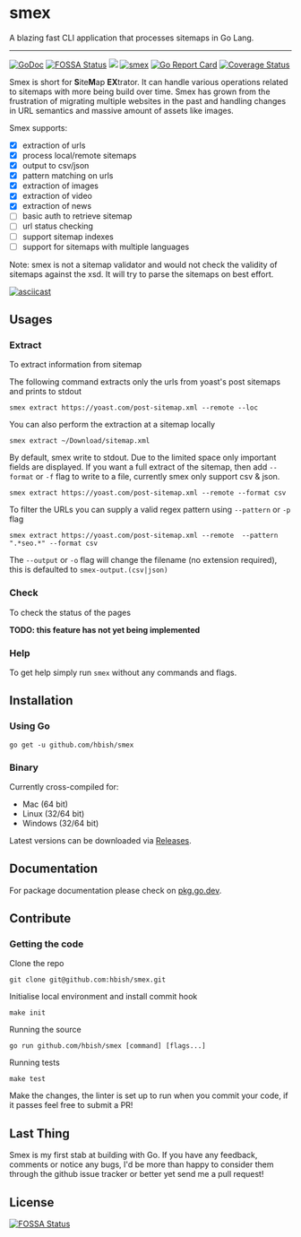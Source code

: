# smex

A blazing fast CLI application that processes sitemaps in Go Lang. 

---

[![GoDoc](https://godoc.org/github.com/hbish.smex?status.svg)](https://godoc.org/github.com/hbish/smex)
[![FOSSA Status](https://app.fossa.io/api/projects/git%2Bgithub.com%2Fhbish%2Fsmex.svg?type=shield)](https://app.fossa.io/projects/git%2Bgithub.com%2Fhbish%2Fsmex?ref=badge_shield)
![](https://img.shields.io/badge/license-MIT-blue.svg)
[![smex](https://circleci.com/gh/hbish/smex.svg?style=shield)](https://circleci.com/gh/hbish/smex)
[![Go Report Card](https://goreportcard.com/badge/github.com/hbish/smex)](https://goreportcard.com/report/github.com/hbish/smex)
[![Coverage Status](https://coveralls.io/repos/github/hbish/smex/badge.svg?branch=develop)](https://coveralls.io/github/hbish/smex?branch=develop)

Smex is short for **S**ite**M**ap **EX**trator. It can handle various operations related to sitemaps with more being 
build over time. Smex has grown from the frustration of migrating multiple websites in the past and handling changes in 
URL semantics and massive amount of assets like images.  

Smex supports: 
- [x] extraction of urls
- [x] process local/remote sitemaps
- [x] output to csv/json
- [x] pattern matching on urls
- [x] extraction of images
- [x] extraction of video
- [x] extraction of news
- [ ] basic auth to retrieve sitemap
- [ ] url status checking
- [ ] support sitemap indexes
- [ ] support for sitemaps with multiple languages

Note: smex is not a sitemap validator and would not check the validity of sitemaps against the xsd. It will try to parse
the sitemaps on best effort.

[![asciicast](https://asciinema.org/a/327587.svg)](https://asciinema.org/a/327587)

## Usages

### Extract

To extract information from sitemap

The following command extracts only the urls from yoast's post sitemaps and prints to stdout

`smex extract https://yoast.com/post-sitemap.xml --remote --loc`

You can also perform the extraction at a sitemap locally

`smex extract ~/Download/sitemap.xml`

By default, smex write to stdout. Due to the limited space only important fields are displayed. If you want a full extract 
of the sitemap, then add `--format` or `-f` flag to write to a file, currently smex only support csv & json.

`smex extract https://yoast.com/post-sitemap.xml --remote --format csv`

To filter the URLs you can supply a valid regex pattern using `--pattern` or `-p` flag

`smex extract https://yoast.com/post-sitemap.xml --remote  --pattern ".*seo.*" --format csv`

The `--output` or `-o` flag will change the filename (no extension required), this is defaulted to `smex-output.(csv|json)`

### Check

To check the status of the pages

__TODO: this feature has not yet being implemented__

### Help

To get help simply run `smex` without any commands and flags.

## Installation

### Using Go

`go get -u github.com/hbish/smex`

### Binary

Currently cross-compiled for:

- Mac (64 bit)
- Linux (32/64 bit)
- Windows (32/64 bit)

Latest versions can be downloaded via [Releases](https://github.com/hbish/smex/releases).

## Documentation

For package documentation please check on [pkg.go.dev](https://pkg.go.dev/github.com/hbish/smex).

## Contribute

### Getting the code

Clone the repo

`git clone git@github.com:hbish/smex.git`

Initialise local environment and install commit hook

`make init`

Running the source

`go run github.com/hbish/smex [command] [flags...]`

Running tests

`make test`

Make the changes, the linter is set up to run when you commit your code, if it passes feel free to submit a PR!

## Last Thing

Smex is my first stab at building with Go. If you have any feedback, comments or notice any bugs, I'd be more than happy 
to consider them through the github issue tracker or better yet send me a pull request! 



## License
[![FOSSA Status](https://app.fossa.io/api/projects/git%2Bgithub.com%2Fhbish%2Fsmex.svg?type=large)](https://app.fossa.io/projects/git%2Bgithub.com%2Fhbish%2Fsmex?ref=badge_large)